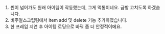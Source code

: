 1. 씬이 넘어가도 원래 아이템이 작동했는데, 그게 먹통이네요. 금방 고치도록 하겠습니다.
2. 비주얼스크립팅에서 item add 및 delete 기능 추가하였습니다.
3. 한 프레임 지연 후 아이템 로딩으로 바꿔 좀 더 안정적이에요.

